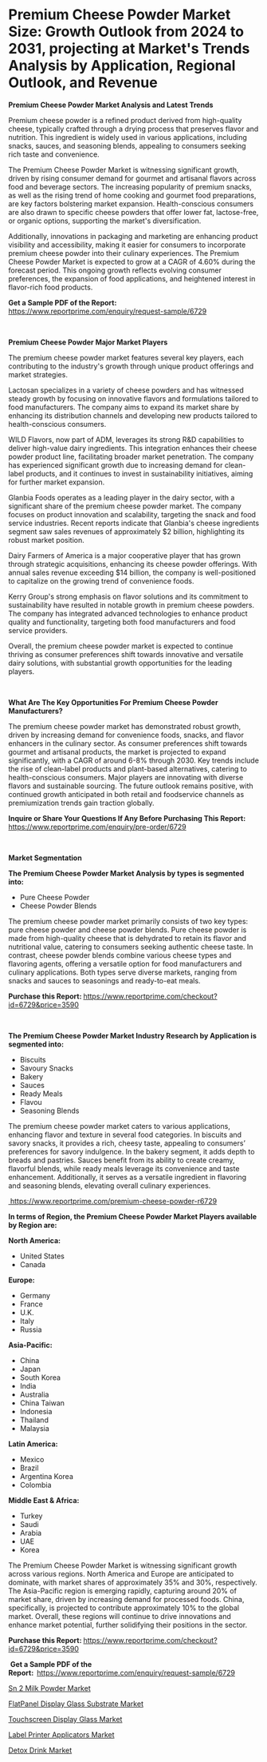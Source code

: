 <p><h1>Premium Cheese Powder Market Size: Growth Outlook from 2024 to 2031, projecting at Market's Trends Analysis by Application, Regional Outlook, and Revenue</h1></p><p><strong>Premium Cheese Powder Market Analysis and Latest Trends</strong></p>
<p><p>Premium cheese powder is a refined product derived from high-quality cheese, typically crafted through a drying process that preserves flavor and nutrition. This ingredient is widely used in various applications, including snacks, sauces, and seasoning blends, appealing to consumers seeking rich taste and convenience. </p><p>The Premium Cheese Powder Market is witnessing significant growth, driven by rising consumer demand for gourmet and artisanal flavors across food and beverage sectors. The increasing popularity of premium snacks, as well as the rising trend of home cooking and gourmet food preparations, are key factors bolstering market expansion. Health-conscious consumers are also drawn to specific cheese powders that offer lower fat, lactose-free, or organic options, supporting the market's diversification.</p><p>Additionally, innovations in packaging and marketing are enhancing product visibility and accessibility, making it easier for consumers to incorporate premium cheese powder into their culinary experiences. The Premium Cheese Powder Market is expected to grow at a CAGR of 4.60% during the forecast period. This ongoing growth reflects evolving consumer preferences, the expansion of food applications, and heightened interest in flavor-rich food products.</p></p>
<p><strong>Get a Sample PDF of the Report:&nbsp;</strong> <a href="https://www.reportprime.com/enquiry/request-sample/6729">https://www.reportprime.com/enquiry/request-sample/6729</a></p>
<p>&nbsp;</p>
<p><strong>Premium Cheese Powder Major Market Players</strong></p>
<p><p>The premium cheese powder market features several key players, each contributing to the industry's growth through unique product offerings and market strategies.</p><p>Lactosan specializes in a variety of cheese powders and has witnessed steady growth by focusing on innovative flavors and formulations tailored to food manufacturers. The company aims to expand its market share by enhancing its distribution channels and developing new products tailored to health-conscious consumers.</p><p>WILD Flavors, now part of ADM, leverages its strong R&D capabilities to deliver high-value dairy ingredients. This integration enhances their cheese powder product line, facilitating broader market penetration. The company has experienced significant growth due to increasing demand for clean-label products, and it continues to invest in sustainability initiatives, aiming for further market expansion.</p><p>Glanbia Foods operates as a leading player in the dairy sector, with a significant share of the premium cheese powder market. The company focuses on product innovation and scalability, targeting the snack and food service industries. Recent reports indicate that Glanbia's cheese ingredients segment saw sales revenues of approximately $2 billion, highlighting its robust market position.</p><p>Dairy Farmers of America is a major cooperative player that has grown through strategic acquisitions, enhancing its cheese powder offerings. With annual sales revenue exceeding $14 billion, the company is well-positioned to capitalize on the growing trend of convenience foods.</p><p>Kerry Group's strong emphasis on flavor solutions and its commitment to sustainability have resulted in notable growth in premium cheese powders. The company has integrated advanced technologies to enhance product quality and functionality, targeting both food manufacturers and food service providers.</p><p>Overall, the premium cheese powder market is expected to continue thriving as consumer preferences shift towards innovative and versatile dairy solutions, with substantial growth opportunities for the leading players.</p></p>
<p>&nbsp;</p>
<p><strong>What Are The Key Opportunities For Premium Cheese Powder Manufacturers?</strong></p>
<p><p>The premium cheese powder market has demonstrated robust growth, driven by increasing demand for convenience foods, snacks, and flavor enhancers in the culinary sector. As consumer preferences shift towards gourmet and artisanal products, the market is projected to expand significantly, with a CAGR of around 6-8% through 2030. Key trends include the rise of clean-label products and plant-based alternatives, catering to health-conscious consumers. Major players are innovating with diverse flavors and sustainable sourcing. The future outlook remains positive, with continued growth anticipated in both retail and foodservice channels as premiumization trends gain traction globally.</p></p>
<p><strong>Inquire or Share Your Questions If Any Before Purchasing This Report:</strong> <a href="https://www.reportprime.com/enquiry/pre-order/6729">https://www.reportprime.com/enquiry/pre-order/6729</a></p>
<p>&nbsp;</p>
<p><strong>Market Segmentation</strong></p>
<p><strong>The Premium Cheese Powder Market Analysis by types is segmented into:</strong></p>
<p><ul><li>Pure Cheese Powder</li><li>Cheese Powder Blends</li></ul></p>
<p><p>The premium cheese powder market primarily consists of two key types: pure cheese powder and cheese powder blends. Pure cheese powder is made from high-quality cheese that is dehydrated to retain its flavor and nutritional value, catering to consumers seeking authentic cheese taste. In contrast, cheese powder blends combine various cheese types and flavoring agents, offering a versatile option for food manufacturers and culinary applications. Both types serve diverse markets, ranging from snacks and sauces to seasonings and ready-to-eat meals.</p></p>
<p><strong>Purchase this Report:&nbsp;</strong><a href="https://www.reportprime.com/checkout?id=6729&price=3590">https://www.reportprime.com/checkout?id=6729&price=3590</a></p>
<p>&nbsp;</p>
<p><strong>The Premium Cheese Powder Market Industry Research by Application is segmented into:</strong></p>
<p><ul><li>Biscuits</li><li>Savoury Snacks</li><li>Bakery</li><li>Sauces</li><li>Ready Meals</li><li>Flavou</li><li>Seasoning Blends</li></ul></p>
<p><p>The premium cheese powder market caters to various applications, enhancing flavor and texture in several food categories. In biscuits and savory snacks, it provides a rich, cheesy taste, appealing to consumers’ preferences for savory indulgence. In the bakery segment, it adds depth to breads and pastries. Sauces benefit from its ability to create creamy, flavorful blends, while ready meals leverage its convenience and taste enhancement. Additionally, it serves as a versatile ingredient in flavoring and seasoning blends, elevating overall culinary experiences.</p></p>
<p><a href="https://www.reportprime.com/premium-cheese-powder-r6729">&nbsp;https://www.reportprime.com/premium-cheese-powder-r6729</a></p>
<p><strong>In terms of Region, the Premium Cheese Powder Market Players available by Region are:</strong></p>
<p>
    <p> <strong> North America: </strong>
        <ul>
            <li>United States</li>
            <li>Canada</li>
        </ul>
        </p> 
    <p> <strong> Europe: </strong>
        <ul>
            <li>Germany</li>
            <li>France</li>
            <li>U.K.</li>
            <li>Italy</li>
            <li>Russia</li>
        </ul>
        </p> 
    <p> <strong> Asia-Pacific: </strong>
        <ul>
            <li>China</li>
            <li>Japan</li>
            <li>South Korea</li>
            <li>India</li>
            <li>Australia</li>
            <li>China Taiwan</li>
            <li>Indonesia</li>
            <li>Thailand</li>
            <li>Malaysia</li>
        </ul>
        </p> 
    <p> <strong> Latin America: </strong>
        <ul>
            <li>Mexico</li>
            <li>Brazil</li>
            <li>Argentina Korea</li>
            <li>Colombia</li>
        </ul>
        </p> 
    <p> <strong> Middle East & Africa: </strong>
        <ul>
            <li>Turkey</li>
            <li>Saudi</li>
            <li>Arabia</li>
            <li>UAE</li>
            <li>Korea</li>
        </ul>
    </p>
    </p>
<p><p>The Premium Cheese Powder Market is witnessing significant growth across various regions. North America and Europe are anticipated to dominate, with market shares of approximately 35% and 30%, respectively. The Asia-Pacific region is emerging rapidly, capturing around 20% of market share, driven by increasing demand for processed foods. China, specifically, is projected to contribute approximately 10% to the global market. Overall, these regions will continue to drive innovations and enhance market potential, further solidifying their positions in the sector.</p></p>
<p><strong>Purchase this Report: </strong><a href="https://www.reportprime.com/checkout?id=6729&price=3590">https://www.reportprime.com/checkout?id=6729&price=3590</a></p>
<p>&nbsp;<strong>Get a Sample PDF of the Report:&nbsp;&nbsp;</strong><a href="https://www.reportprime.com/enquiry/request-sample/6729">https://www.reportprime.com/enquiry/request-sample/6729</a></p>
<p><strong></strong></p>
<p><p><a href="https://github.com/yoshih12/Market-Research-Report-List-4/blob/main/sn-2-milk-powder-market.md">Sn 2 Milk Powder Market</a></p><p><a href="https://issuu.com/reportprime-2/docs/flatpanel-display-glass-substrate-m_94768ee845d83a">FlatPanel Display Glass Substrate Market</a></p><p><a href="https://issuu.com/reportprime-2/docs/touchscreen-display-glass-market-si_e27e557235c439">Touchscreen Display Glass Market</a></p><p><a href="https://medium.com/@fmetapro/label-printer-applicators-market-research-report-market-forecast-and-growth-prospects-with-a-c5f043dd19da">Label Printer Applicators Market</a></p><p><a href="https://github.com/naodanhluon8/Market-Research-Report-List-1/blob/main/detox-drink-market.md">Detox Drink Market</a></p></p>
